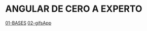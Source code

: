 # ANGULAR DE CERO A EXPERTO
[01-BASES](https://01-bases-renato-navarro.netlify.app/)
[02-gifsApp](https://willowy-maamoul-221660.netlify.app/)
